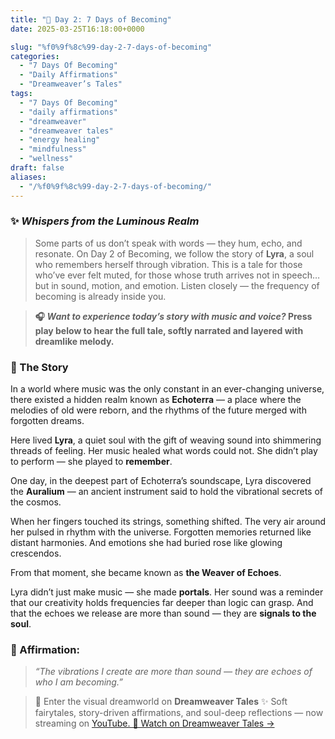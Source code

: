 ```yaml
---
title: "🌙 Day 2: 7 Days of Becoming"
date: 2025-03-25T16:18:00+0000

slug: "%f0%9f%8c%99-day-2-7-days-of-becoming"
categories:
  - "7 Days Of Becoming"
  - "Daily Affirmations"
  - "Dreamweaver’s Tales"
tags:
  - "7 Days Of Becoming"
  - "daily affirmations"
  - "dreamweaver"
  - "dreamweaver tales"
  - "energy healing"
  - "mindfulness"
  - "wellness"
draft: false
aliases:
  - "/%f0%9f%8c%99-day-2-7-days-of-becoming/"
---
```

### ✨ *Whispers from the Luminous Realm*

> Some parts of us don’t speak with words — they hum, echo, and resonate.
On Day 2 of Becoming, we follow the story of **Lyra**, a soul who remembers herself through vibration. This is a tale for those who’ve ever felt muted, for those whose truth arrives not in speech… but in sound, motion, and emotion.
Listen closely — the frequency of becoming is already inside you.

> 
> 
> 
> **🎧 *Want to experience today’s story with music and voice?*
Press play below to hear the full tale, softly narrated and layered with dreamlike melody.**

### 📖 The Story

In a world where music was the only constant in an ever-changing universe, there existed a hidden realm known as **Echoterra** — a place where the melodies of old were reborn, and the rhythms of the future merged with forgotten dreams.

Here lived **Lyra**, a quiet soul with the gift of weaving sound into shimmering threads of feeling. Her music healed what words could not. She didn’t play to perform — she played to **remember**.

One day, in the deepest part of Echoterra’s soundscape, Lyra discovered the **Auralium** — an ancient instrument said to hold the vibrational secrets of the cosmos.

When her fingers touched its strings, something shifted. The very air around her pulsed in rhythm with the universe. Forgotten memories returned like distant harmonies. And emotions she had buried rose like glowing crescendos.

From that moment, she became known as **the Weaver of Echoes**.

Lyra didn’t just make music — she made **portals**. Her sound was a reminder that our creativity holds frequencies far deeper than logic can grasp. And that the echoes we release are more than sound — they are **signals to the soul**.

### 💬 Affirmation:

> *“The vibrations I create are more than sound — they are echoes of who I am becoming.”*

> 🎥 Enter the visual dreamworld on **Dreamweaver Tales**
✨ Soft fairytales, story-driven affirmations, and soul-deep reflections — now streaming on [YouTube.
🌙 Watch on Dreamweaver Tales →](https://youtube.com/@dreamweavertales_sparklebox?si=wQEYv1J8hvUEVMEA)